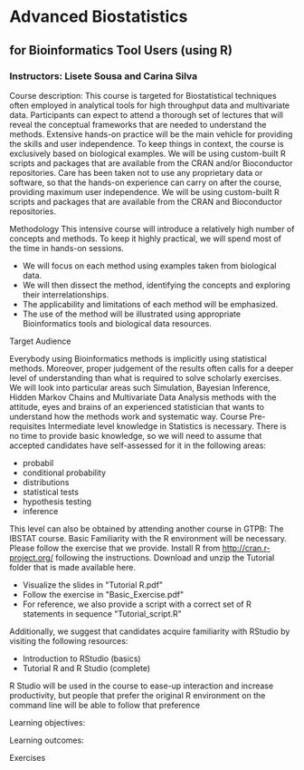 
# Advanced Biostatistics 
## for Bioinformatics Tool Users (using R)


### Instructors: Lisete Sousa and Carina Silva


Course description:
This course is targeted for Biostatistical techniques often employed in analytical tools for high throughput data and multivariate data. Participants can expect to attend a thorough set of lectures that will reveal the conceptual frameworks that are needed to understand the methods. Extensive hands-on practice will be the main vehicle for providing the skills and user independence. To keep things in context, the course is exclusively based on biological examples.
We will be using custom-built R scripts and packages that are available from the CRAN and/or Bioconductor repositories.
Care has been taken not to use any proprietary data or software, so that the hands-on experience can carry on after the course, providing maximum user independence. We will be using custom-built R scripts and packages that are available from the CRAN and Bioconductor repositories.

Methodology
This intensive course will introduce a relatively high number of concepts and methods. To keep it highly practical, we will spend most of the time in hands-on sessions.
- We will focus on each method using examples taken from biological data.
- We will then dissect the method, identifying the concepts and exploring their interrelationships.
- The applicability and limitations of each method will be emphasized.
- The use of the method will be illustrated using appropriate Bioinformatics tools and biological data resources.

Target Audience

Everybody using Bioinformatics methods is implicitly using statistical methods. Moreover, proper judgement of the results often calls for a deeper level of understanding than what is required to solve scholarly exercises.
We will look into particular areas such Simulation, Bayesian Inference, Hidden Markov Chains and Multivariate Data Analysis methods with the attitude, eyes and brains of an experienced statistician that wants to understand how the methods work and systematic way.
Course Pre-requisites
Intermediate level knowledge in Statistics is necessary. There is no time to provide basic knowledge, so we will need to assume that accepted candidates have self-assessed for it in the following areas:
- probabil
- conditional probability
- distributions
- statistical tests
- hypothesis testing
- inference

This level can also be obtained by attending another course in GTPB: The IBSTAT course.
Basic Familiarity with the R environment will be necessary. Please follow the exercise that we provide.
Install R from http://cran.r-project.org/ following the instructions.
Download and unzip the Tutorial folder that is made available here.


- Visualize the slides in "Tutorial R.pdf"
- Follow the exercise in "Basic_Exercise.pdf"
- For reference, we also provide a script with a correct set of R statements in sequence "Tutorial_script.R"

Additionally, we suggest that candidates acquire familiarity with RStudio by visiting the following resources:

- Introduction to RStudio (basics)
- Tutorial R and R Studio (complete)

R Studio will be used in the course to ease-up interaction and increase productivity, but people that prefer the original R environment on the command line will be able to follow that preference


Learning objectives:



Learning outcomes:

Exercises
